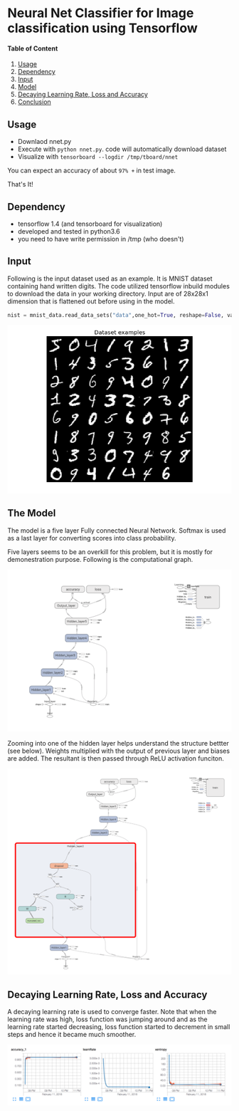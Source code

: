# Neural Net Classifier for Image classification using Tensorflow

#### Table of Content
1. [Usage](#usage)
2. [Dependency](#dependency)
3. [Input](#input)
4. [Model](#model)
5. [Decaying Learning Rate, Loss and Accuracy](#lossaccur)
6. [Conclusion](#conclusion)

## Usage <a name="usage"><a/>
- Downlaod nnet.py 
- Execute with `python nnet.py`.
  code will automatically download dataset
- Visualize with `tensorboard --logdir /tmp/tboard/nnet`

You can expect an accuracy of about `97% +` in test image.

That's It!

## Dependency <a name="dependency"><a/>
- tensorflow 1.4 (and tensorboard for visualization)
- developed and tested in python3.6
- you need to have write permission in /tmp (who doesn't)
  
## Input <a name="input"></a>

Following is the input dataset used as an example. It is MNIST dataset containing hand written digits.
The code utilized tensorflow inbuild modules to download the data in your working directory.
Input are of 28x28x1 dimension that is flattened out before using in the model. 
```python
nist = mnist_data.read_data_sets("data",one_hot=True, reshape=False, validation_size=0)
```
![input](./readme.imgs/mlp_mnist_001.png)

## The Model <a name="model"></a>

The model is a five layer Fully connected  Neural Network. Softmax is used as a last layer for converting scores into class probability.

Five layers seems to be an overkill for this problem, but it is mostly for demonestration purpose.
Following is the computational graph.

![input](./readme.imgs/graph.png)

Zooming into one of the hidden layer helps understand the structure bettter (see below). Weights multiplied with the output of previous layer and biases are added. The resultant is then passed through ReLU activation funciton. 

![input](./readme.imgs/hidden_layer.png)

## Decaying Learning Rate, Loss and Accuracy

A decaying learning rate is used to converge faster. Note that when the learning rate was high, loss function was jumping around and as the learning rate started decreasing, loss function started to decrement in small steps and hence it became much smoother. 

![input](./readme.imgs/all_time%20view.png)


